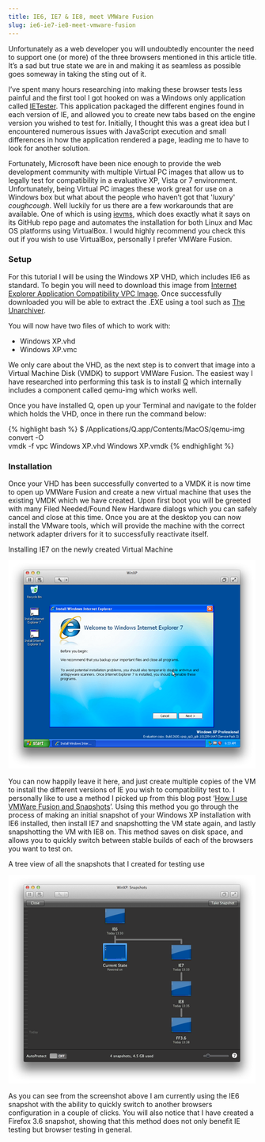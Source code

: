 ```yaml
---
title: IE6, IE7 & IE8, meet VMWare Fusion
slug: ie6-ie7-ie8-meet-vmware-fusion
---
```


Unfortunately as a web developer you will undoubtedly encounter the need to support one (or more) of the three browsers mentioned in this article title.
It’s a sad but true state we are in and making it as seamless as possible goes someway in taking the sting out of it.

I’ve spent many hours researching into making these browser tests less painful and the first tool I got hooked on was a Windows only application called [IETester](http://www.my-debugbar.com/wiki/IETester/HomePage).
This application packaged the different engines found in each version of IE, and allowed you to create new tabs based on the engine version you wished to test for.
Initially, I thought this was a great idea but I encountered numerous issues with JavaScript execution and small differences in how the application rendered a page, leading me to have to look for another solution.

Fortunately, Microsoft have been nice enough to provide the web development community with multiple Virtual PC images that allow us to legally test for compatibility in a evaluative XP, Vista or 7 environment.
Unfortunately, being Virtual PC images these work great for use on a Windows box but what about the people who haven’t got that 'luxury' *coughcough*.
Well luckily for us there are a few workarounds that are available.
One of which is using [ievms](https://github.com/xdissent/ievms), which does exactly what it says on its GitHub repo page and automates the installation for both Linux and Mac OS platforms using VirtualBox. I would highly recommend you check this out if you wish to use VirtualBox, personally I prefer VMWare Fusion.

### Setup

For this tutorial I will be using the Windows XP VHD, which includes IE6 as standard. To begin you will need to download this image from [Internet Explorer Application Compatibility VPC Image](http://www.microsoft.com/download/en/details.aspx?displaylang=en&id=11575).
Once successfully downloaded you will be able to extract the .EXE using a tool such as [The Unarchiver](http://wakaba.c3.cx/s/apps/unarchiver.html).

You will now have two files of which to work with:
- Windows XP.vhd
- Windows XP.vmc

We only care about the VHD, as the next step is to convert that image into a Virtual Machine Disk (VMDK) to support VMWare Fusion.
The easiest way I have researched into performing this task is to install [Q](http://www.kju-app.org/) which internally includes a component called <span class="snippet">qemu-img</span> which works well.

Once you have installed Q, open up your Terminal and navigate to the folder which holds the VHD, once in there run the command below:

{% highlight bash %}
$ /Applications/Q.app/Contents/MacOS/qemu-img convert -O\
  vmdk -f vpc Windows XP.vhd Windows XP.vmdk
{% endhighlight %}

### Installation

Once your VHD has been successfully converted to a VMDK it is now time to open up VMWare Fusion and create a new virtual machine that uses the existing VMDK which we have created.
Upon first boot you will be greeted with many Filed Needed/Found New Hardware dialogs which you can safely cancel and close at this time.
Once you are at the desktop you can now install the VMware tools, which will provide the machine with the correct network adapter drivers for it to successfully reactivate itself.

<p class="title centre"><span>Installing IE7 on the newly created Virtual Machine</span></p>
<img src="/posts/ie6-ie7-ie8-meet-vmware-fusion/ie7.png" class="centre" />

You can now happily leave it here, and just create multiple copies of the VM to install the different versions of IE you wish to compatibility test to.
I personally like to use a method I picked up from this blog post ‘[How I use VMWare Fusion and Snapshots](http://snook.ca/archives/other/vmware-fusion-snapshots)’.
Using this method you go through the process of making an initial snapshot of your Windows XP installation with IE6 installed, then install IE7 and snapshotting the VM state again, and lastly snapshotting the VM with IE8 on.
This method saves on disk space, and allows you to quickly switch between stable builds of each of the browsers you want to test on.

<p class="title centre"><span>A tree view of all the snapshots that I created for testing use</span></p>
<img src="/posts/ie6-ie7-ie8-meet-vmware-fusion/snapshots.png" class="centre" />

As you can see from the screenshot above I am currently using the IE6 snapshot with the ability to quickly switch to another browsers configuration in a couple of clicks.
You will also notice that I have created a Firefox 3.6 snapshot, showing that this method does not only benefit IE testing but browser testing in general.
